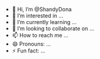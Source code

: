 - 👋 Hi, I’m @ShandyDona
- 👀 I’m interested in ...
- 🌱 I’m currently learning ...
- 💞️ I’m looking to collaborate on ...
- 📫 How to reach me ...
- 😄 Pronouns: ...
- ⚡ Fun fact: ...

<!---
ShandyDona/ShandyDona is a ✨ special ✨ repository because its `README.md` (this file) appears on your GitHub profile.
You can click the Preview link to take a look at your changes.
--->
